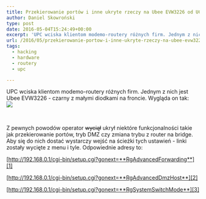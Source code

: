```yaml
---
title: Przekierowanie portów i inne ukryte rzeczy na Ubee EVW3226 od UCP
author: Daniel Skowroński
type: post
date: 2016-05-04T15:24:49+00:00
excerpt: 'UPC wciska klientom modemo-routery różnych firm. Jednym z nich jest Ubee EVW3226 - czarny z małymi diodkami na froncie. Z pewnych powodów operator <del>wyciął</del> ukrył niektóre funkcjonalności takie jak przekierowanie portów, tryb DMZ czy zmiana trybu z router na bridge. Aby się do nich dostać wystarczy wejść na ścieżki tych ustawień - linki zostały wycięte z menu i tyle.'
url: /2016/05/przekierowanie-portow-i-inne-ukryte-rzeczy-na-ubee-evw3226-od-ucp/
tags:
  - hacking
  - hardware
  - routery
  - upc

---
```

UPC wciska klientom modemo-routery różnych firm. Jednym z nich jest Ubee EVW3226 - czarny z małymi diodkami na froncie. Wygląda on tak:  
![](/wp-content/uploads/2016/05/evw3226_front_0-1954167893.jpeg) 

&nbsp;

Z pewnych powodów operator <del>wyciął</del> ukrył niektóre funkcjonalności takie jak przekierowanie portów, tryb DMZ czy zmiana trybu z router na bridge. Aby się do nich dostać wystarczy wejść na ścieżki tych ustawień - linki zostały wycięte z menu i tyle. Odpowiednie adresy to:

[http://192.168.0.1/cgi-bin/setup.cgi?gonext=**RgAdvancedForwarding**][1]

[http://192.168.0.1/cgi-bin/setup.cgi?gonext=**RgAdvancedDmzHost**][2]

[http://192.168.0.1/cgi-bin/setup.cgi?gonext=**RgSystemSwitchMode**][3]

 [1]: http://192.168.0.1/cgi-bin/setup.cgi?gonext=RgAdvancedForwarding
 [2]: http://192.168.0.1/cgi-bin/setup.cgi?gonext=RgAdvancedDmzHost
 [3]: http://192.168.0.1/cgi-bin/setup.cgi?gonext=RgSystemSwitchMode